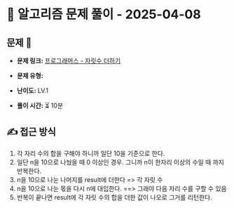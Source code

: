 # 📝 알고리즘 문제 풀이 - 2025-04-08

## 문제 📖

- **문제 링크:** [프로그래머스 - 자릿수 더하기](https://school.programmers.co.kr/learn/courses/30/lessons/12931?language=javascript)

- **문제 유형:**

- **난이도:** LV.1

- **풀이 시간:** ⏳ 10분

## ✍ 접근 방식

1. 각 자리 수의 합을 구해야 하니까 일단 10을 기준으로 한다.
2. 일단 n을 10으로 나눴을 때 0 이상인 경우. 그니까 n이 한자리 이상의 수일 때 까지 반복한다.
3. n을 10으로 나눈 나머지를 result에 더한다 => 각 자릿 수
4. n을 10으로 나눈 몫을 다시 n에 대입한다. ==> 그래야 다음 자리 수를 구할 수 있음
5. 반복이 끝나면 result에 각 자릿 수의 합을 더한 값이 나오로 그거를 리턴한다.
